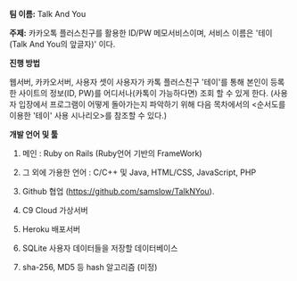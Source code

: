**팀 이름:** Talk And You

**주제:** 카카오톡 플러스친구를 활용한 ID/PW 메모서비스이며, 서비스 이름은 '테이 (Talk And You의 앞글자)' 이다.

**진행 방법**

 웹서버, 카카오서버, 사용자 셋이 
 사용자가 카톡 플러스친구 '테이'를 통해 본인이 등록한 사이트의 정보(ID, PW)를 어디서나(카톡이 가능하다면) 조회 할 수 있게 한다.
 (사용자 입장에서 프로그램이 어떻게 돌아가는지 파악하기 위해 다음 목차에서의 <순서도를 이용한 '테이' 사용 시나리오>를 참조할 수 있다.)
 
**개발 언어 및 툴**

1. 메인 : Ruby on Rails (Ruby언어 기반의 FrameWork) 

2. 그 외에 가용한 언어 : C/C++ 및 Java, HTML/CSS, JavaScript, PHP 

3. Github 협업 (https://github.com/samslow/TalkNYou).

4. C9 Cloud 가상서버

5. Heroku 배포서버

6. SQLite 사용자 데이터들을 저장할 데이터베이스

7. sha-256, MD5 등 hash 알고리즘 (미정)
